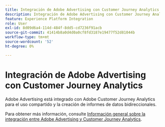 ```yaml
---
title: Integración de Adobe Advertising con Customer Journey Analytics
description: Integración de Adobe Advertising con Customer Journey Analytics
feature: Experience Platform Integration
role: User
exl-id: 8d09d6a4-114d-484f-8dd5-cd7236f91acb
source-git-commit: 41414b8a0d4d0a0cf8fd3187e19477f52d81044b
workflow-type: tm+mt
source-wordcount: '52'
ht-degree: 0%

---
```


# Integración de Adobe Advertising con Customer Journey Analytics

Adobe Advertising está integrado con Adobe Customer Journey Analytics para el uso compartido y la creación de informes de datos bidireccionales.

Para obtener más información, consulte [Información general sobre la integración entre Adobe Advertising y Customer Journey Analytics](https://experienceleague.adobe.com/es/docs/advertising/integrations/customer-journey-analytics/overview).
